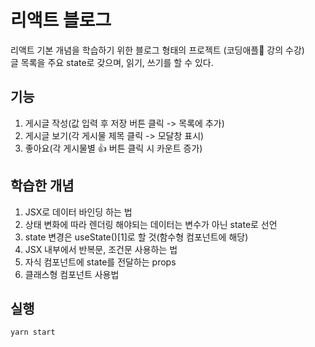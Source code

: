 # 리액트 블로그
리액트 기본 개념을 학습하기 위한 블로그 형태의 프로젝트 (코딩애플🍎 강의 수강)  
글 목록을 주요 state로 갖으며, 읽기, 쓰기를 할 수 있다.

## 기능
1. 게시글 작성(값 입력 후 저장 버튼 클릭 -> 목록에 추가)
2. 게시글 보기(각 게시물 제목 클릭 -> 모달창 표시)
3. 좋아요(각 게시물별 👍 버튼 클릭 시 카운트 증가)

## 학습한 개념
1. JSX로 데이터 바인딩 하는 법
2. 상태 변화에 따라 렌더링 해야되는 데이터는 변수가 아닌 state로 선언
3. state 변경은 useState()[1]로 할 것(함수형 컴포넌트에 해당)
4. JSX 내부에서 반복문, 조건문 사용하는 법
5. 자식 컴포넌트에 state를 전달하는 props
6. 클래스형 컴포넌트 사용법

## 실행
```
yarn start
```
